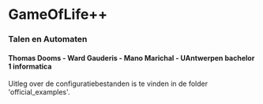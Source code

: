 # GameOfLife++
### Talen en Automaten
#### Thomas Dooms - Ward Gauderis - Mano Marichal - UAntwerpen bachelor 1 informatica

Uitleg over de configuratiebestanden is te vinden in de folder 'official_examples'.
